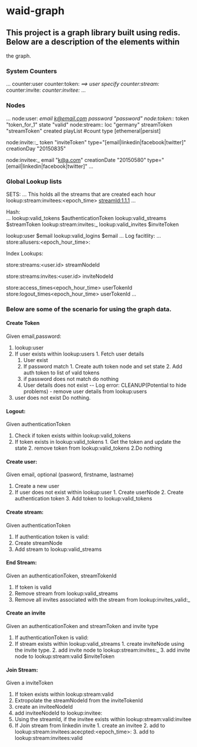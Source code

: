 # waid-graph

## This project is a graph library built using redis. Below are a description of the elements within
the graph.

### System Counters
 
 ...
 <userId> counter:user
 <userTokenId> counter:token:_<userId>  ==> user specify
 <userStreamId> counter:stream:_<userId>
 <userInviteId> counter:invite:_<userId>
 <userInviteeId> counter:invitee:_<userId>
 ...

### Nodes

...
<userNodeId> node:user:_<userId> email k@email.com password "password"
<userTokenNodeId> node:token:_<userId>_:_<userTokenId> token "token_for_1" state "valid" 
<userStreamNodeId> node:stream:_<userTokenNodeId>_:_<userStreamId>_ loc "germany" streamToken "streamToken" created playList #count type [ethemeral|persist]

<userInviteNodeId> node:invite:_<userStreamNodeId>_:_<userInviteId> token "inviteToken" type="[email|linkedin|facebook|twitter]" creationDay "20150835"

<userInviteeNodeId> node:invitee:_<userInviteNodeId> email "k@a.com" creationDate "20150580" type="[email|linkedin|facebook|twitter]"
 ...

### Global Lookup lists

SETS:
...
This holds all the streams that are created each hour
lookup:stream:invitees:<epoch_time> <streamId:1.1.1>
...

Hash:  
...
lookup:valid_tokens $authenticationToken <userTokenNodeId>
lookup:valid_streams $streamToken <streamNodeId>
lookup:stream:invites:_<userNodeId> <inviteNodeId> <epochTime>
lookup:valid_invites $inviteToken <inviteTokenId>

lookup:user $email <userNodeId>
lookup:valid_logins $email <userTokenNodId>
...
Log facitlity:
...
store:allusers:<epoch_hour_time>: <userNodeId>

Index Lookups:

store:streams:<user.id> streamNodeId

store:streams:invites:<user.id> inviteNodeId

store:access_times<epoch_hour_time> userTokenId
store:logout_times<epoch_hour_time> userTokenId
...

### Below are some of the scenario for using the graph data.

#### Create Token
Given email,password:

1. lookup:user
  1. If user exists within lookup:users
    1. Fetch user details
      1. User exist
        1. If password match
          1. Create auth token node and set state
          2. Add auth token to list of vald tokens
        2. if password does not match do nothing
      2. User details does not exist
             -- Log error:
             CLEANUP(Potential to hide problems) - remove user details from lookup:users
  2. user does not exist
      Do nothing.

#### Logout:

Given authenticationToken

1. Check if token exists within lookup:valid_tokens
  1. If token exists in lookup:valid_tokens
    1. Get the token and update the state
    2. remove token from lookup:valid_tokens
  2.Do nothing


#### Create user:

Given email, optional (pasword, firstname, lastname)

1. Create a new user
  1. If user does not exist within lookup:user
    1. Create userNode
    2. Create authentication token
    3. Add token to lookup:valid_tokens


#### Create stream:

Given authenticationToken

1. If authentication token is valid:
  1. Create streamNode
  2. Add stream to lookup:valid_streams 

#### End Stream:

Given an authenticationToken, streamTokenId

1. If token is valid
  1. Remove stream from lookup:valid_streams
  2. Remove all invites associated with the stream from lookup:invites_valid:_<userId>

#### Create an invite

Given an authenticationToken and streamToken and invite type

1. If authenticationToken is valid:
  1. If stream exists within lookup:valid_streams
    1. create inviteNode using the invite type.
    2. add invite node to lookup:stream:invites:_<userNodeId> <inviteNode> <epochTime>
    3. add invite node to lookup:stream:valid $inviteToken <inviteNode>

#### Join Stream:

Given a inviteToken

1. If token exists within lookup:stream:valid
  1. Extropolate the streamNodeId from the inviteTokenId 
  2. create an inviteeNodeId 
  3. add inviteeNodeId to lookup:invitee:<userId> 
2. Using the streamId, if the invitee exists within lookup:stream:valid:invitee
  1. If Join stream from linkedin invite
    1. create an invitee
    2. add to lookup:stream:invitees:acecpted:<epoch_time>:
    3. add to lookup:stream:invitees:valid




